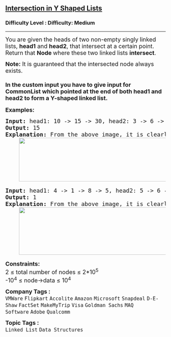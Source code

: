 <h2><a href="https://www.geeksforgeeks.org/problems/intersection-point-in-y-shapped-linked-lists/1?page=1&category=Linked%20List&difficulty=Medium,Hard&status=unsolved&sprint=a663236c31453b969852f9ea22507634&sortBy=submissions">Intersection in Y Shaped Lists</a></h2><h3>Difficulty Level : Difficulty: Medium</h3><hr><div class="problems_problem_content__Xm_eO"><p><span style="font-size: 18px;">You are given the heads of two non-empty singly linked lists, <strong>head1</strong> and <strong>head2</strong>, that intersect at a certain point. Return that <strong>Node </strong>where these two linked lists <strong>intersect</strong>.</span></p>
<p><span style="font-size: 18px;"><strong>Note:</strong>&nbsp;</span><span style="font-family: -apple-system, BlinkMacSystemFont, 'Segoe UI', Roboto, Oxygen, Ubuntu, Cantarell, 'Open Sans', 'Helvetica Neue', sans-serif; font-size: 18px;">It is guaranteed that the intersected node always exists.</span></p>
<h3><span style="font-family: -apple-system, BlinkMacSystemFont, 'Segoe UI', Roboto, Oxygen, Ubuntu, Cantarell, 'Open Sans', 'Helvetica Neue', sans-serif; font-size: 18px;">In the custom input you have to give input for CommonList which pointed at the end of both head1 and head2 to form a Y-shaped linked list.</span></h3>
<p><strong style="font-size: 18px; font-family: -apple-system, BlinkMacSystemFont, 'Segoe UI', Roboto, Oxygen, Ubuntu, Cantarell, 'Open Sans', 'Helvetica Neue', sans-serif;">Examples:</strong></p>
<pre><span style="font-size: 18px;"><strong>Input: </strong>head1: 10 -&gt; 15 -&gt; 30, head2: 3 -&gt; 6 -&gt; 9 -&gt; 15 -&gt; 30
<strong>Output:</strong> 15
<strong>Explanation: </strong>From the above image, it is clearly seen that the common part is 15 -&gt; 30, whose starting point is 15.<br>    <img src="https://media.geeksforgeeks.org/img-practice/prod/addEditProblem/906399/Web/Other/blobid2_1756127894.webp" width="473" height="137"><br></span></pre>
<pre><span style="font-size: 18px;"><strong>Input: </strong>head1: 4 -&gt; 1 -&gt; 8 -&gt; 5, head2: 5 -&gt; 6 -&gt; 1 -&gt; 8 -&gt; 5<br><strong>Output: </strong>1
<strong>Explanation: </strong>From the above image, it is clearly seen that the common part is 1 -&gt; 8 -&gt; 5, whose starting point is 1.<br>    <img src="https://media.geeksforgeeks.org/img-practice/prod/addEditProblem/906399/Web/Other/blobid0_1756127732.webp" width="514" height="149"></span></pre>
<p><strong style="font-size: 18px; font-family: -apple-system, BlinkMacSystemFont, 'Segoe UI', Roboto, Oxygen, Ubuntu, Cantarell, 'Open Sans', 'Helvetica Neue', sans-serif;">Constraints:<br></strong><span style="font-size: 18px;">2 ≤ total number of nodes ≤ 2*10<sup>5</sup><br>-10<sup>4</sup> ≤ node-&gt;data ≤ 10<sup>4</sup></span></p></div><p><span style=font-size:18px><strong>Company Tags : </strong><br><code>VMWare</code>&nbsp;<code>Flipkart</code>&nbsp;<code>Accolite</code>&nbsp;<code>Amazon</code>&nbsp;<code>Microsoft</code>&nbsp;<code>Snapdeal</code>&nbsp;<code>D-E-Shaw</code>&nbsp;<code>FactSet</code>&nbsp;<code>MakeMyTrip</code>&nbsp;<code>Visa</code>&nbsp;<code>Goldman Sachs</code>&nbsp;<code>MAQ Software</code>&nbsp;<code>Adobe</code>&nbsp;<code>Qualcomm</code>&nbsp;<br><p><span style=font-size:18px><strong>Topic Tags : </strong><br><code>Linked List</code>&nbsp;<code>Data Structures</code>&nbsp;